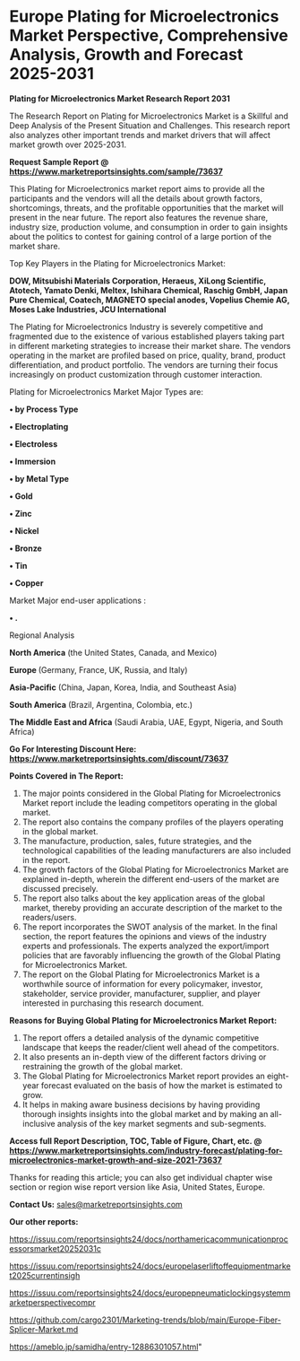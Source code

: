# Europe Plating for Microelectronics Market Perspective, Comprehensive Analysis, Growth and Forecast 2025-2031

<strong>Plating for Microelectronics Market Research Report 2031</strong>

The Research Report on Plating for Microelectronics Market is a Skillful and Deep Analysis of the Present Situation and Challenges. This research report also analyzes other important trends and market drivers that will affect market growth over 2025-2031.

<strong>Request Sample Report @ <a href=https://www.marketreportsinsights.com/sample/73637>https://www.marketreportsinsights.com/sample/73637</a></strong>

This Plating for Microelectronics market report aims to provide all the participants and the vendors will all the details about growth factors, shortcomings, threats, and the profitable opportunities that the market will present in the near future. The report also features the revenue share, industry size, production volume, and consumption in order to gain insights about the politics to contest for gaining control of a large portion of the market share.

Top Key Players in the Plating for Microelectronics Market:

<strong>DOW, Mitsubishi Materials Corporation, Heraeus, XiLong Scientific, Atotech, Yamato Denki, Meltex, Ishihara Chemical, Raschig GmbH, Japan Pure Chemical, Coatech, MAGNETO special anodes, Vopelius Chemie AG, Moses Lake Industries, JCU International</strong>

The Plating for Microelectronics Industry is severely competitive and fragmented due to the existence of various established players taking part in different marketing strategies to increase their market share. The vendors operating in the market are profiled based on price, quality, brand, product differentiation, and product portfolio. The vendors are turning their focus increasingly on product customization through customer interaction.

Plating for Microelectronics Market Major Types are:

<strong>• by Process Type

• Electroplating

• Electroless

• Immersion

• by Metal Type

• Gold

• Zinc

• Nickel

• Bronze

• Tin

• Copper</strong>

Market Major end-user applications :

<strong>• .</strong>

Regional Analysis

</u><strong><b>North America</b></strong> (the United States, Canada, and Mexico)

<strong><b>Europe </b></strong>(Germany, France, UK, Russia, and Italy)

<strong><b>Asia-Pacific</b></strong> (China, Japan, Korea, India, and Southeast Asia)

<strong><b>South America</b></strong> (Brazil, Argentina, Colombia, etc.)

<strong><b>The Middle East and Africa</b></strong> (Saudi Arabia, UAE, Egypt, Nigeria, and South Africa)

<strong>Go For Interesting Discount Here: <a href=https://www.marketreportsinsights.com/discount/73637>https://www.marketreportsinsights.com/discount/73637</a></strong>

<strong>Points Covered in The Report:</strong>
<ol>
  <li>The major points considered in the Global Plating for Microelectronics Market report include the leading competitors operating in the global market.</li>
  <li>The report also contains the company profiles of the players operating in the global market.</li>
  <li>The manufacture, production, sales, future strategies, and the technological capabilities of the leading manufacturers are also included in the report.</li>
  <li>The growth factors of the Global Plating for Microelectronics Market are explained in-depth, wherein the different end-users of the market are discussed precisely.</li>
  <li>The report also talks about the key application areas of the global market, thereby providing an accurate description of the market to the readers/users.</li>
  <li>The report incorporates the SWOT analysis of the market. In the final section, the report features the opinions and views of the industry experts and professionals. The experts analyzed the export/import policies that are favorably influencing the growth of the Global Plating for Microelectronics Market.</li>
  <li>The report on the Global Plating for Microelectronics Market is a worthwhile source of information for every policymaker, investor, stakeholder, service provider, manufacturer, supplier, and player interested in purchasing this research document.</li>
</ol>
<strong>Reasons for Buying Global Plating for Microelectronics Market Report:</strong>

<ol>
  <li>The report offers a detailed analysis of the dynamic competitive landscape that keeps the reader/client well ahead of the competitors.</li>
  <li>It also presents an in-depth view of the different factors driving or restraining the growth of the global market.</li>
  <li>The Global Plating for Microelectronics Market report provides an eight-year forecast evaluated on the basis of how the market is estimated to grow.</li>
  <li>It helps in making aware business decisions by having providing thorough insights insights into the global market and by making an all-inclusive analysis of the key market segments and sub-segments.</li>
</ol>
<strong>Access full Report Description, TOC, Table of Figure, Chart, etc. @ <a href=https://www.marketreportsinsights.com/industry-forecast/plating-for-microelectronics-market-growth-and-size-2021-73637>https://www.marketreportsinsights.com/industry-forecast/plating-for-microelectronics-market-growth-and-size-2021-73637</a></strong>


Thanks for reading this article; you can also get individual chapter wise section or region wise report version like Asia, United States, Europe.

<strong>Contact Us:</strong>
sales@marketreportsinsights.com

<strong>Our other reports:</strong>

<a href=https://issuu.com/reportsinsights24/docs/northamericacommunicationprocessorsmarket20252031c>https://issuu.com/reportsinsights24/docs/northamericacommunicationprocessorsmarket20252031c</a>

<a href=https://issuu.com/reportsinsights24/docs/europelaserliftoffequipmentmarket2025currentinsigh>https://issuu.com/reportsinsights24/docs/europelaserliftoffequipmentmarket2025currentinsigh</a>

<a href=https://issuu.com/reportsinsights24/docs/europepneumaticlockingsystemmarketperspectivecompr>https://issuu.com/reportsinsights24/docs/europepneumaticlockingsystemmarketperspectivecompr</a>

<a href=https://github.com/cargo2301/Marketing-trends/blob/main/Europe-Fiber-Splicer-Market.md>https://github.com/cargo2301/Marketing-trends/blob/main/Europe-Fiber-Splicer-Market.md</a>

<a href=https://ameblo.jp/samidha/entry-12886301057.html>https://ameblo.jp/samidha/entry-12886301057.html</a>"
